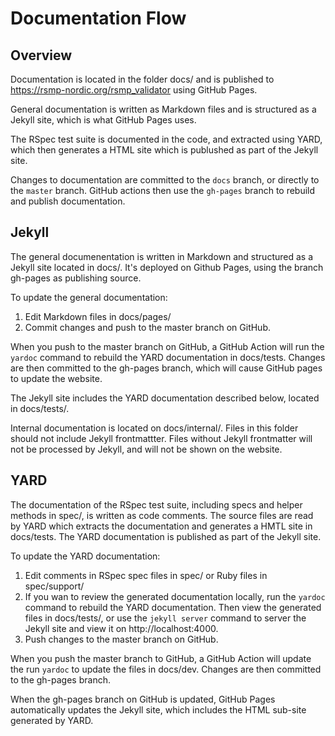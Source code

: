 # Documentation Flow

## Overview
Documentation is located in the folder docs/ and is published to https://rsmp-nordic.org/rsmp_validator using GitHub Pages.

General documentation is written as Markdown files and is structured as a Jekyll site, which is what GitHub Pages uses.

The RSpec test suite is documented in the code, and extracted using YARD, which then generates a HTML site which is publushed as part of the Jekyll site.

Changes to documentation are committed to the `docs` branch, or directly to the `master` branch. GitHub actions then use the `gh-pages` branch to rebuild and publish documentation.

## Jekyll
The general documenentation is written in Markdown and structured as a Jekyll site located in docs/. It's deployed on Github Pages, using the branch gh-pages as publishing source.

To update the general documentation:

1. Edit Markdown files in docs/pages/
2. Commit changes and push to the master branch on GitHub.

When you push to the master branch on GitHub, a GitHub Action will run the `yardoc` command to rebuild the YARD documentation in docs/tests. Changes are then committed to the gh-pages branch, which will cause GitHub pages to update the website.

The Jekyll site includes the YARD documentation described below, located in docs/tests/.

Internal documentation is located on docs/internal/. Files in this folder should not include Jekyll frontmattter. Files without Jekyll frontmatter will not be processed by Jekyll, and will not be shown on the website.

## YARD
The documentation of the RSpec test suite, including specs and helper methods in spec/, is written as code comments. The source files are read by YARD which extracts the documentation and generates a HMTL site in docs/tests. The YARD documentation is published as part of the Jekyll site.

To update the YARD documentation:

1. Edit comments in RSpec spec files in spec/ or Ruby files in spec/support/
2. If you wan to review the generated documentation locally, run the `yardoc` command to rebuild the YARD documentation. Then view the generated files in docs/tests/, or use the `jekyll server` command to server the Jekyll site and view it on http://localhost:4000.
3. Push changes to the master branch on GitHub.

When you push the master branch to GitHub, a GitHub Action will update the run `yardoc` to update the files in docs/dev. Changes are then committed to the gh-pages branch.

When the gh-pages branch on GitHub is updated, GitHub Pages automatically updates the Jekyll site, which includes the HTML sub-site generated by YARD.

